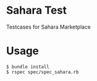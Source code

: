 Sahara Test
===========

Testcases for Sahara Marketplace

# Usage

```
$ bundle install
$ rspec spec/spec_sahara.rb
```

